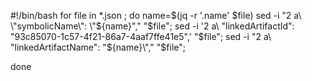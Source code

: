 #!/bin/bash
for file in *.json ; do
    name=$(jq -r '.name' $file)
    sed -i "2 a\    \"symbolicName\": \"${name}\"," "$file";
    sed -i '2 a\    "linkedArtifactId": "93c85070-1c57-4f21-86a7-4aaf7ffe41e5",' "$file";
    sed -i "2 a\    \"linkedArtifactName\": \"${name}\"," "$file";

done
